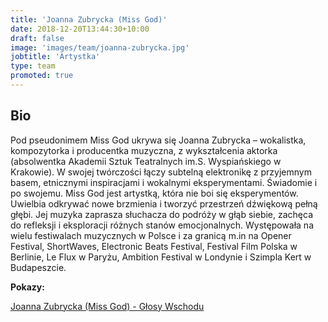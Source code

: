 ```yaml
---
title: 'Joanna Zubrycka (Miss God)'
date: 2018-12-20T13:44:30+10:00
draft: false
image: 'images/team/joanna-zubrycka.jpg'
jobtitle: 'Artystka'
type: team
promoted: true
---
```


## Bio

Pod pseudonimem Miss God ukrywa się Joanna Zubrycka – wokalistka, kompozytorka i producentka muzyczna, z wykształcenia aktorka (absolwentka Akademii Sztuk Teatralnych im.S. Wyspiańskiego  w Krakowie). W swojej twórczości łączy subtelną elektronikę z przyjemnym basem, etnicznymi inspiracjami i wokalnymi eksperymentami. Świadomie i po swojemu.
Miss God jest artystką, która nie boi się eksperymentów. Uwielbia odkrywać nowe brzmienia i tworzyć przestrzeń dźwiękową pełną głębi. Jej muzyka zaprasza słuchacza do  podróży w głąb siebie, zachęca do refleksji i eksploracji różnych stanów emocjonalnych.
Występowała na wielu festiwalach muzycznych w Polsce i za granicą m.in na Opener Festival, ShortWaves, Electronic Beats Festival, Festival Film Polska w Berlinie, Le Flux w Paryżu, Ambition Festival w Londynie i Szimpla Kert w Budapeszcie.

**Pokazy:**

[Joanna Zubrycka (Miss God) - Głosy Wschodu](/pokazy/joanna-zubrycka)